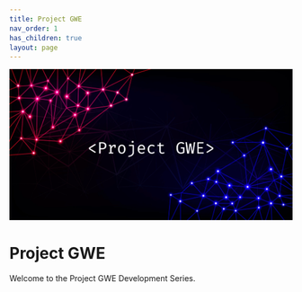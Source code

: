 ```yaml
---
title: Project GWE
nav_order: 1
has_children: true
layout: page
---
```


![GWC2Banner](/assets/images/GWE-Banner.png)

# Project GWE

Welcome to the Project GWE Development Series.

